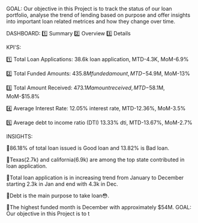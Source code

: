 GOAL:
Our objective in this Project is to track the status of our loan portfolio, analyse the trend of lending based on purpose and offer insights into important loan related metrices and how they change over time.

DASHBOARD:
1️⃣ Summary
2️⃣ Overview 
3️⃣ Details

KPI'S:

1️⃣ Total Loan Applications:
38.6k loan application, MTD-4.3K, MoM-6.9%

2️⃣ Total Funded Amounts:
$435.8M funded amount, MTD-$54.9M, MoM-13%

3️⃣ Total Amount Received:
$473.1M amount received, MTD-$58.1M, MoM-$15.8%

4️⃣ Average Interest Rate:
12.05% interest rate, MTD-12.36%, MoM-3.5%

5️⃣ Average debt to income ratio (DTI)
13.33% dti, MTD-13.67%, MoM-2.7%

INSIGHTS:

📖86.18% of total loan issued is Good loan and 13.82% is Bad loan.

📖Texas(2.7k) and california(6.9k) are among the top state contributed in loan application.

📖Total loan application is in increasing trend from January to December starting 2.3k in Jan and end with 4.3k in Dec.

📖Debt is the main purpose to take loan😳.

📖The highest funded month is December with approximately $54M.
GOAL: Our objective in this Project is to t
